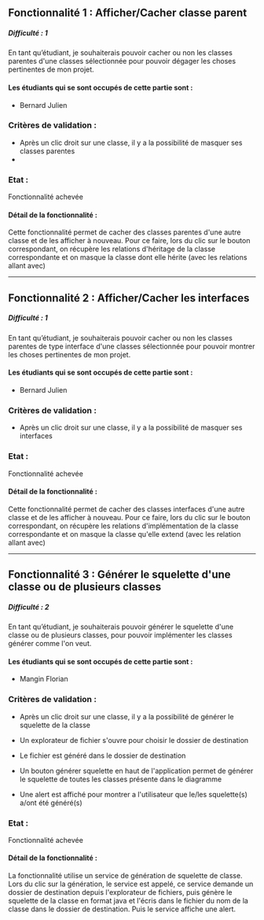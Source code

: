 ## Fonctionnalité 1 : Afficher/Cacher classe parent
##### Difficulté : 1

En tant qu’étudiant, je souhaiterais pouvoir cacher ou non les classes parentes
d'une classes sélectionnée pour pouvoir dégager les choses pertinentes de mon projet.

#### Les étudiants qui se sont occupés de cette partie sont :
- Bernard Julien

### Critères de validation :
- Après un clic droit sur une classe, il y a la possibilité de masquer ses classes parentes
-
### Etat :
Fonctionnalité achevée

#### Détail de la fonctionnalité :
Cette fonctionnalité permet de cacher des classes parentes d'une autre classe
et de les afficher à nouveau.
Pour ce faire, lors du clic sur le bouton correspondant, on récupère les relations
d'héritage de la classe correspondante et on masque la classe dont elle hérite 
(avec les relations allant avec)


---
## Fonctionnalité 2 : Afficher/Cacher les interfaces
##### Difficulté : 1

En tant qu’étudiant, je souhaiterais pouvoir cacher ou non les classes parentes de type 
interface d'une classes sélectionnée pour pouvoir montrer les choses pertinentes de mon projet.

#### Les étudiants qui se sont occupés de cette partie sont :
- Bernard Julien

### Critères de validation :
- Après un clic droit sur une classe, il y a la possibilité de masquer ses interfaces

### Etat :
Fonctionnalité achevée

#### Détail de la fonctionnalité :
Cette fonctionnalité permet de cacher des classes interfaces d'une autre classe
et de les afficher à nouveau.
Pour ce faire, lors du clic sur le bouton correspondant, on récupère les relations
d'implémentation de la classe correspondante et on masque la classe qu'elle extend
(avec les relation allant avec)

---
## Fonctionnalité 3 : Générer le squelette d'une classe ou de plusieurs classes
##### Difficulté : 2

En tant qu’étudiant, je souhaiterais pouvoir générer le squelette d'une classe ou de plusieurs classes, pour pouvoir implémenter les classes générer comme l'on veut.

#### Les étudiants qui se sont occupés de cette partie sont :
- Mangin Florian

### Critères de validation :
- Après un clic droit sur une classe, il y a la possibilité de générer le squelette de la classe
- Un explorateur de fichier s'ouvre pour choisir le dossier de destination
- Le fichier est généré dans le dossier de destination

- Un bouton générer squelette en haut de l'application permet de générer le squelette de toutes les classes présente dans le diagramme

- Une alert est affiché pour montrer a l'utilisateur que le/les squelette(s) a/ont été généré(s)


### Etat :
Fonctionnalité achevée


#### Détail de la fonctionnalité :
La fonctionnalité utilise un service de génération de squelette de classe. Lors du clic sur la génération, le service est appelé, ce service demande un dossier de destination depuis l'explorateur de fichiers, puis génère le squelette de la classe en format java et l'écris dans le fichier du nom de la classe dans le dossier de destination. Puis le service affiche une alert.
